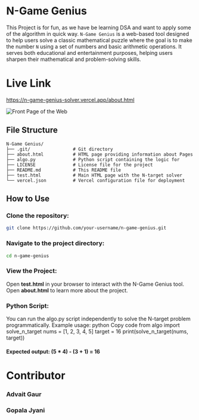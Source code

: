 # N-Game Genius
This Project is for fun, as we have be learning DSA and want to apply some of the algorithm in quick way. `N-Game Genius` is a web-based tool designed to help users solve a classic mathematical puzzle where the goal is to make the number `N` using a set of numbers and basic arithmetic operations. It serves both educational and entertainment purposes, helping users sharpen their mathematical and problem-solving skills.

# Live Link
https://n-game-genius-solver.vercel.app/about.html

![Front Page of the Web](path/to/your/image.png)

## File Structure

```plaintext
N-Game Genius/
├── .git/                # Git directory
├── about.html           # HTML page providing information about Pages 
├── algo.py              # Python script containing the logic for 
├── LICENSE              # License file for the project
├── README.md            # This README file
├── test.html            # Main HTML page with the N-target solver 
└── vercel.json          # Vercel configuration file for deployment
```

## How to Use

### Clone the repository:

```bash
git clone https://github.com/your-username/n-game-genius.git
```
### Navigate to the project directory:
```bash
cd n-game-genius
```

### View the Project:
Open <b>test.html</b> in your browser to interact with the N-Game Genius tool.
Open <b>about.html</b> to learn more about the project.

### Python Script:

You can run the algo.py script independently to solve the N-target problem programmatically.
Example usage:
python
Copy code
from algo import solve_n_target
nums = [1, 2, 3, 4, 5]
target = 16
print(solve_n_target(nums, target))  
#### Expected output: (5 * 4) - (3 + 1) = 16

# Contributor

### Advait Gaur
### Gopala Jyani